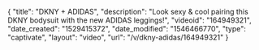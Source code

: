 {
    "title": "DKNY + ADIDAS",
    "description": "Look sexy & cool pairing this DKNY bodysuit with the new ADIDAS leggings!",
    "videoid": "164949321",
    "date_created": "1529415372",
    "date_modified": "1546466770",
    "type": "captivate",
    "layout": "video",
    "url": "\/v\/dkny-adidas\/164949321"
}